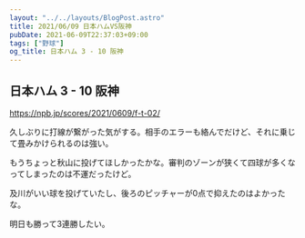 ```yaml
---
layout: "../../layouts/BlogPost.astro"
title: 2021/06/09 日本ハムVS阪神
pubDate: 2021-06-09T22:37:03+09:00
tags: ["野球"]
og_title: 日本ハム 3 - 10 阪神
---
```


## 日本ハム 3 - 10 阪神

https://npb.jp/scores/2021/0609/f-t-02/


久しぶりに打線が繋がった気がする。相手のエラーも絡んでだけど、それに乗じて畳みかけられるのは強い。

もうちょっと秋山に投げてほしかったかな。審判のゾーンが狭くて四球が多くなってしまったのは不運だったけど。

及川がいい球を投げていたし、後ろのピッチャーが0点で抑えたのはよかったな。

明日も勝って3連勝したい。
